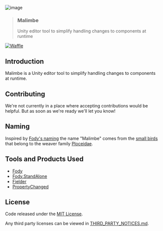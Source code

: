 ![image](https://user-images.githubusercontent.com/1029673/48704660-16fa1780-ebef-11e8-9301-dd97ba4b19d7.png)

> ### Malimbe
> Unity editor tool to simplify handling changes to components at runtime

[![Waffle](https://img.shields.io/badge/project-backlog-78bdf2.svg)](https://waffle.io/ExtendRealityLtd/Malimbe)

## Introduction

Malimbe is a Unity editor tool to simplify handling changes to
components at runtime.

## Contributing

We're not currently in a place where accepting contributions would
be helpful. But as soon as we're ready we'll let you know!

## Naming

Inspired by [Fody's naming] the name "Malimbe" comes from the [small birds] that belong to the weaver family [Ploceidae].

## Tools and Products Used

 * [Fody]
 * [Fody.StandAlone]
 * [Fielder]
 * [PropertyChanged]

## License

Code released under the [MIT License].

Any third party licenses can be viewed in [THIRD_PARTY_NOTICES.md].

[Fody's naming]: https://github.com/Fody/Fody#naming
[small birds]: https://en.wikipedia.org/wiki/Malimbus
[Ploceidae]: https://en.wikipedia.org/wiki/Ploceidae

[Fody]: https://github.com/Fody/Fody
[Fody.StandAlone]: https://github.com/AAATrafic/Fody.StandAlone
[Fielder]: https://github.com/Fody/Fielder
[PropertyChanged]: https://github.com/Fody/PropertyChanged

[MIT License]: LICENSE.md
[THIRD_PARTY_NOTICES.md]: THIRD_PARTY_NOTICES.md
